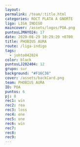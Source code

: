 ```yaml
---
layout: 
permalink: /team/:title.html
categories: ROCT PLATA A GNORTE
liga: LIGA INDIGO
maincover: /assets/logos/POA.png
puntosLJMAYO24: 17
date: 2020-08-29 10:29:20 +0700
title: PHOBIUS AURA
route: /liga-indigo
tags:
  - johto042024
color: black
puntosLJ202404: 12
grupo: sur
background: "#F16C38"
cover: /assets/backCard.png
team: PHOBIUS AURA
ID: POA
puntos: 6
pj: 8
rec1: win
rec2: rea
rec3: loss
rec4: one
rec5: one
rec6: win
rec7: 
rec8: 
rec9:
---
```

